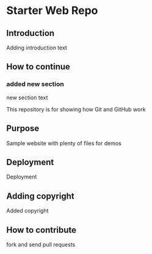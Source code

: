 # Starter Web Repo

## Introduction
Adding introduction text
## How to continue

### added new section
new section text

This repository is for showing how Git and GitHub work

## Purpose

Sample website with plenty of files for demos

## Deployment
Deployment

## Adding copyright
Added copyright

## How to contribute
fork and send pull requests